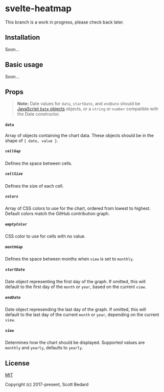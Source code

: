 # svelte-heatmap

This branch is a work in progress, please check back later.

## Installation

Soon...

## Basic usage

Soon...

## Props

> **Note:** Date values for `data`, `startDate`, and `endDate` should be [JavaScript `Date` objects](https://developer.mozilla.org/en-US/docs/Web/JavaScript/Reference/Global_Objects/Date) objects, or a `string` or `number` compatible with the Date constructor.

####
#### `data`

Array of objects containing the chart data. These objects should be in the shape of `{ date, value }`.

##### `cellGap`

Defines the space between cells.

##### `cellSize`

Defines the size of each cell.

##### `colors`

Array of CSS colors to use for the chart, ordered from lowest to highest. Default colors match the GitHub contribution graph.

##### `emptyColor`

CSS color to use for cells with no value.

##### `monthGap`

Defines the space between months when `view` is set to `monthly`.

##### `startDate`

Date object representing the first day of the graph. If omitted, this will default to the first day of the `month` or `year`, based on the current `view`.

##### `endDate`

Date object represending the last day of the graph. If omitted, this will default to the last day of the current `month` or `year`, depending on the current `view`.

##### `view`

Determines how the chart should be displayed. Supported values are `monthly` and `yearly`, defaults to `yearly`.

## License

[MIT](https://github.com/scottbedard/svelte-heatmap/blob/master/LICENSE)

Copyright (c) 2017-present, Scott Bedard
